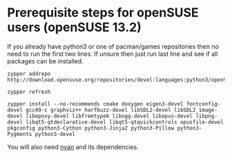 # Prerequisite steps for openSUSE users (openSUSE 13.2)

If you already have python3 or one of pacman/games repositories then no
need to run the first two lines. If unsure then just run last line and see
if all packages can be installed.

```
zypper addrepo http://download.opensuse.org/repositories/devel:languages:python3/openSUSE_13.2/devel:languages:python3.repo

zypper refresh

zypper install --no-recommends cmake doxygen eigen3-devel fontconfig-devel gcc49-c graphviz++ harfbuzz-devel libSDL2-devel libSDL2_image-devel libepoxy-devel libfreetype6 libogg-devel libopus-devel libpng-devel libqt5-qtdeclarative-devel libqt5-qtquickcontrols opusfile-devel pkgconfig python3-Cython python3-Jinja2 python3-Pillow python3-Pygments python3-devel
```

You will also need [nyan](https://github.com/SFTtech/nyan/blob/master/doc/building.md) and its dependencies.
